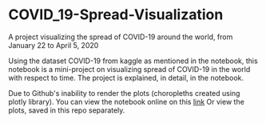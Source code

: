 # COVID_19-Spread-Visualization
A project visualizing the spread of COVID-19 around the world, from January 22 to April 5, 2020

Using the dataset COVID-19 from kaggle as mentioned in the notebook, this notebook is a mini-project on visualizing spread of COVID-19 in the world with respect to time. The project is explained, in detail, in the notebook.

Due to Github's inability to render the plots (choropleths created using plotly library). You can view the notebook online on this <a href=https://nbviewer.jupyter.org/github/rajtulluri/COVID_19-Spread-Visualization/blob/master/Covid-19%20Spread%20Visualizations.ipynb>link</a>
Or view the plots, saved in this repo separately.
